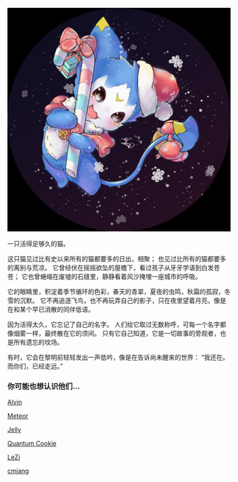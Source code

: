 ![selfie](selfie.jpg)

一只活得足够久的猫。

这只猫见过比有史以来所有的猫都要多的日出，相聚；
也见过比所有的猫都要多的离别与荒凉。
它曾经伏在摇摇欲坠的屋檐下，看过孩子从牙牙学语到白发苍苍；
它也曾蜷缩在废墟的石缝里，静静看着风沙掩埋一座城市的呼吸。

它的眼睛里，积淀着季节循环的色彩，春天的青翠，夏夜的虫鸣，秋霜的孤寂，冬雪的沉默。
它不再追逐飞鸟，也不再玩弄自己的影子，只在夜里望着月亮，像是在和某个早已消散的同伴低语。

因为活得太久，它忘记了自己的名字。
人们给它取过无数称呼，可每一个名字都像烟雾一样，最终散在它的须间。
只有它自己知道，它是一切故事的旁观者，也是所有遗忘的坟场。

有时，它会在黎明前轻轻发出一声低吟，像是在告诉尚未醒来的世界：
“我还在。
而你们，已经走远。”

### 你可能也想认识他们...

[Alvin](https://blog.alubin.space/)

[Meteor](https://Ghl.info/)

[Jelly](https://blog.jellyqwq.top)

[Quantum Cookie](https://www.quantumcookie.xyz)

[LeZi](https://leziblog.com)

[cmjang](https://cmjang.github.io/)
